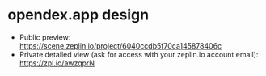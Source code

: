 # opendex.app design

- Public preview: https://scene.zeplin.io/project/6040ccdb5f70ca145878406c
- Private detailed view (ask for access with your zeplin.io account email): https://zpl.io/awzqprN

